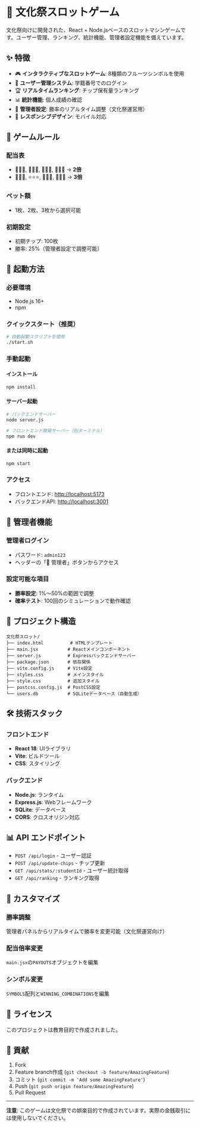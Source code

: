 # 🎰 文化祭スロットゲーム

文化祭向けに開発された、React + Node.jsベースのスロットマシンゲームです。ユーザー管理、ランキング、統計機能、管理者設定機能を備えています。

## ✨ 特徴

- 🎮 **インタラクティブなスロットゲーム**: 8種類のフルーツシンボルを使用
- 👤 **ユーザー管理システム**: 学籍番号でのログイン
- 🏆 **リアルタイムランキング**: チップ保有量ランキング
- 📊 **統計機能**: 個人成績の確認
- 🔧 **管理者設定**: 勝率のリアルタイム調整（文化祭運営用）
- 📱 **レスポンシブデザイン**: モバイル対応

## 🎯 ゲームルール

### 配当表
- 🍒🍒🍒, 🍋🍋🍋, 🍊🍊🍊, 🍇🍇🍇 → **2倍**
- 🍎🍎🍎, ⭐⭐⭐, 💎💎💎, 🔔🔔🔔 → **3倍**

### ベット額
- 1枚、2枚、3枚から選択可能

### 初期設定
- 初期チップ: 100枚
- 勝率: 25%（管理者設定で調整可能）

## 🚀 起動方法

### 必要環境
- Node.js 16+
- npm

### クイックスタート（推奨）

```bash
# 自動起動スクリプトを使用
./start.sh
```

### 手動起動

#### インストール

```bash
npm install
```

#### サーバー起動

```bash
# バックエンドサーバー
node server.js

# フロントエンド開発サーバー（別ターミナル）
npm run dev
```

#### または同時に起動

```bash
npm start
```

### アクセス
- フロントエンド: [http://localhost:5173](http://localhost:5173)
- バックエンドAPI: [http://localhost:3001](http://localhost:3001)

## 🔧 管理者機能

### 管理者ログイン
- パスワード: `admin123`
- ヘッダーの「🔧 管理者」ボタンからアクセス

### 設定可能な項目
- **勝率設定**: 1%〜50%の範囲で調整
- **確率テスト**: 100回のシミュレーションで動作確認

## 📁 プロジェクト構造

```
文化祭スロット/
├── index.html          # HTMLテンプレート
├── main.jsx           # Reactメインコンポーネント
├── server.js          # Expressバックエンドサーバー
├── package.json       # 依存関係
├── vite.config.js     # Vite設定
├── styles.css         # メインスタイル
├── style.css          # 追加スタイル
├── postcss.config.js  # PostCSS設定
└── users.db           # SQLiteデータベース（自動生成）
```

## 🛠 技術スタック

### フロントエンド
- **React 18**: UIライブラリ
- **Vite**: ビルドツール
- **CSS**: スタイリング

### バックエンド
- **Node.js**: ランタイム
- **Express.js**: Webフレームワーク
- **SQLite**: データベース
- **CORS**: クロスオリジン対応

## 📊 API エンドポイント

- `POST /api/login` - ユーザー認証
- `POST /api/update-chips` - チップ更新
- `GET /api/stats/:studentId` - ユーザー統計取得
- `GET /api/ranking` - ランキング取得

## 🎨 カスタマイズ

### 勝率調整
管理者パネルからリアルタイムで勝率を変更可能（文化祭運営向け）

### 配当倍率変更
`main.jsx`の`PAYOUTS`オブジェクトを編集

### シンボル変更
`SYMBOLS`配列と`WINNING_COMBINATIONS`を編集

## 📝 ライセンス

このプロジェクトは教育目的で作成されました。

## 🤝 貢献

1. Fork
2. Feature branch作成 (`git checkout -b feature/AmazingFeature`)
3. コミット (`git commit -m 'Add some AmazingFeature'`)
4. Push (`git push origin feature/AmazingFeature`)
5. Pull Request

---

**注意**: このゲームは文化祭での娯楽目的で作成されています。実際の金銭取引には使用しないでください。